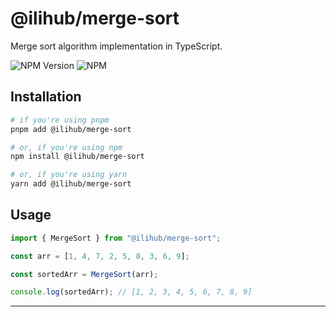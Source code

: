 # @ilihub/merge-sort

Merge sort algorithm implementation in TypeScript.

![NPM Version](https://img.shields.io/npm/v/%40ilihub%2Fmerge-sort?color=33cd56&logo=npm)
![NPM](https://img.shields.io/npm/l/%40ilihub%2Fmerge-sort)

## Installation

```bash
# if you're using pnpm
pnpm add @ilihub/merge-sort

# or, if you're using npm
npm install @ilihub/merge-sort

# or, if you're using yarn
yarn add @ilihub/merge-sort
```

## Usage

```javascript
import { MergeSort } from "@ilihub/merge-sort";

const arr = [1, 4, 7, 2, 5, 8, 3, 6, 9];

const sortedArr = MergeSort(arr);

console.log(sortedArr); // [1, 2, 3, 4, 5, 6, 7, 8, 9]
```

---

